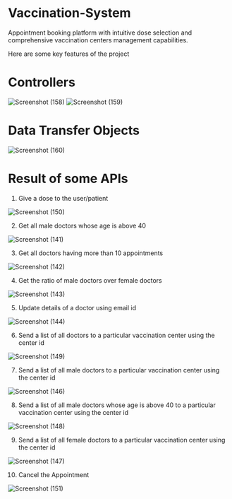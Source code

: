 # Vaccination-System
Appointment booking platform with intuitive dose selection and comprehensive vaccination centers management capabilities.

Here are some key features of the project
# Controllers
![Screenshot (158)](https://github.com/VinaySoni04/Vaccination-System/assets/98009479/732c5106-a408-4204-92c0-9fa18ad5f28f)
![Screenshot (159)](https://github.com/VinaySoni04/Vaccination-System/assets/98009479/13aa4321-1fc9-43c9-bd3b-4ad36f3b5338)

# Data Transfer Objects
![Screenshot (160)](https://github.com/VinaySoni04/Vaccination-System/assets/98009479/8c38c3b3-56dd-4d21-82bf-582b534b5f9d)


# Result of some APIs

1. Give a dose to the user/patient

![Screenshot (150)](https://github.com/VinaySoni04/Vaccination-System/assets/98009479/416f5ef8-f76c-4dd6-a3bc-48e4f5ce4005)


2. Get all male doctors whose age is above 40

![Screenshot (141)](https://github.com/VinaySoni04/Vaccination-System/assets/98009479/7374fb24-7159-4656-8f29-8eacfc6547d1)


3. Get all doctors having more than 10 appointments

![Screenshot (142)](https://github.com/VinaySoni04/Vaccination-System/assets/98009479/8115dbd7-df47-4db3-9b8d-a366f5653497)


4. Get the ratio of male doctors over female doctors

![Screenshot (143)](https://github.com/VinaySoni04/Vaccination-System/assets/98009479/d47b5ab5-df4e-4f7c-80f5-9646dbc77015)


5. Update details of a doctor using email id

![Screenshot (144)](https://github.com/VinaySoni04/Vaccination-System/assets/98009479/88a520b5-823f-473a-a2b8-e3352d6c6399)


6. Send a list of all doctors to a particular vaccination center using the center id

![Screenshot (149)](https://github.com/VinaySoni04/Vaccination-System/assets/98009479/38a476d1-0ac5-4319-bfe1-352b735d83aa)


7. Send a list of all male doctors to a particular vaccination center using the center id

![Screenshot (146)](https://github.com/VinaySoni04/Vaccination-System/assets/98009479/1900794c-8698-49b6-90a3-8b86d7c5791d)


8. Send a list of all male doctors whose age is above 40 to a particular vaccination center using the center id

![Screenshot (148)](https://github.com/VinaySoni04/Vaccination-System/assets/98009479/1274543d-f677-48d6-b6d8-d0a3793f2608)


9. Send a list of all female doctors to a particular vaccination center using the center id

![Screenshot (147)](https://github.com/VinaySoni04/Vaccination-System/assets/98009479/4f26bc91-83a3-47f8-8255-eb76177eea31)


10. Cancel the Appointment

![Screenshot (151)](https://github.com/VinaySoni04/Vaccination-System/assets/98009479/187a7d01-34be-42ab-b891-eba21782fdf4)



